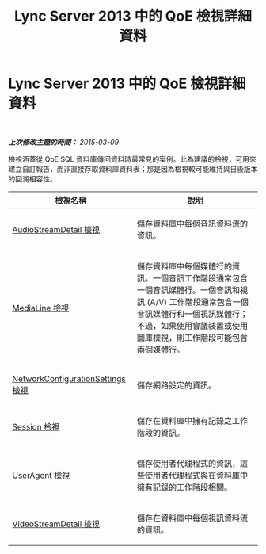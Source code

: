 ﻿---
title: Lync Server 2013 中的 QoE 檢視詳細資料
TOCTitle: Lync Server 2013 中的 QoE 檢視詳細資料
ms:assetid: 6a658318-a317-4546-a44c-a9c473d8e86a
ms:mtpsurl: https://technet.microsoft.com/zh-tw/library/JJ688081(v=OCS.15)
ms:contentKeyID: 49890103
ms.date: 08/10/2015
mtps_version: v=OCS.15
ms.translationtype: HT
---

# Lync Server 2013 中的 QoE 檢視詳細資料

 

_**上次修改主題的時間：** 2015-03-09_

檢視涵蓋從 QoE SQL 資料庫傳回資料時最常見的案例。此為建議的檢視，可用來建立自訂報告，而非直接存取資料庫資料表；那是因為檢視較可能維持與日後版本的回溯相容性。


<table>
<colgroup>
<col style="width: 50%" />
<col style="width: 50%" />
</colgroup>
<thead>
<tr class="header">
<th>檢視名稱</th>
<th>說明</th>
</tr>
</thead>
<tbody>
<tr class="odd">
<td><p><a href="lync-server-2013-audiostreamdetail-view.md">AudioStreamDetail 檢視</a></p></td>
<td><p>儲存資料庫中每個音訊資料流的資訊。</p></td>
</tr>
<tr class="even">
<td><p><a href="lync-server-2013-medialine-view.md">MediaLine 檢視</a></p></td>
<td><p>儲存資料庫中每個媒體行的資訊。一個音訊工作階段通常包含一個音訊媒體行。一個音訊和視訊 (A/V) 工作階段通常包含一個音訊媒體行和一個視訊媒體行；不過，如果使用會議裝置或使用圖庫檢視，則工作階段可能包含兩個媒體行。</p></td>
</tr>
<tr class="odd">
<td><p><a href="lync-server-2013-networkconfigurationsettings-view.md">NetworkConfigurationSettings 檢視</a></p></td>
<td><p>儲存網路設定的資訊。</p></td>
</tr>
<tr class="even">
<td><p><a href="lync-server-2013-session-view.md">Session 檢視</a></p></td>
<td><p>儲存在資料庫中擁有記錄之工作階段的資訊。</p></td>
</tr>
<tr class="odd">
<td><p><a href="lync-server-2013-useragent-view.md">UserAgent 檢視</a></p></td>
<td><p>儲存使用者代理程式的資訊，這些使用者代理程式與在資料庫中擁有記錄的工作階段相關。</p></td>
</tr>
<tr class="even">
<td><p><a href="lync-server-2013-videostreamdetail-view.md">VideoStreamDetail 檢視</a></p></td>
<td><p>儲存在資料庫中每個視訊資料流的資訊。</p></td>
</tr>
</tbody>
</table>

